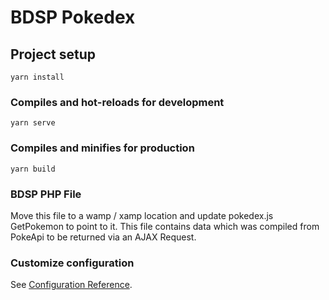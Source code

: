 # BDSP Pokedex

## Project setup
```
yarn install
```

### Compiles and hot-reloads for development
```
yarn serve
```

### Compiles and minifies for production
```
yarn build
```

### BDSP PHP File
Move this file to a wamp / xamp location and update pokedex.js GetPokemon to point to it.
This file contains data which was compiled from PokeApi to be returned via an AJAX Request.


### Customize configuration
See [Configuration Reference](https://cli.vuejs.org/config/).
